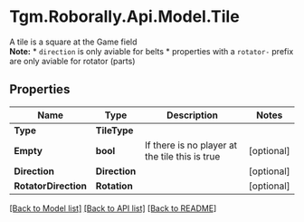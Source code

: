 # Tgm.Roborally.Api.Model.Tile
A tile is a square at the Game field<br> **Note:**  * `direction` is only aviable for belts * properties with a `rotator-` prefix are only aviable for rotator (parts)
## Properties

Name | Type | Description | Notes
------------ | ------------- | ------------- | -------------
**Type** | **TileType** |  | 
**Empty** | **bool** | If there is no player at the tile this is true | [optional] 
**Direction** | **Direction** |  | [optional] 
**RotatorDirection** | **Rotation** |  | [optional] 

[[Back to Model list]](../README.md#documentation-for-models) [[Back to API list]](../README.md#documentation-for-api-endpoints) [[Back to README]](../README.md)

